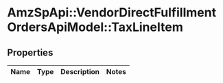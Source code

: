 # AmzSpApi::VendorDirectFulfillmentOrdersApiModel::TaxLineItem

## Properties
Name | Type | Description | Notes
------------ | ------------- | ------------- | -------------


